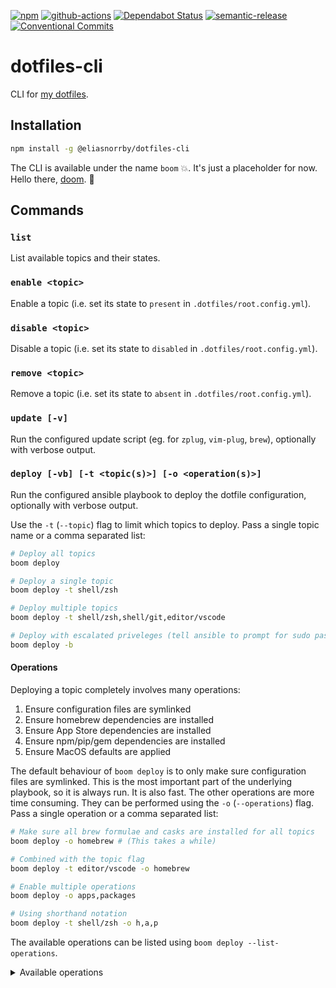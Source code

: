 [![npm][npm-badge]][npm-link]
[![github-actions][github-actions-badge]][github-actions-link]
[![Dependabot Status][dependabot-badge]][dependabot-link]
[![semantic-release][semantic-release-badge]][semantic-release-link]
[![Conventional Commits][conventional-commits-badge]][conventional-commits-link]

# dotfiles-cli

CLI for [my dotfiles][dotfiles-link].

## Installation

```bash
npm install -g @eliasnorrby/dotfiles-cli
```

The CLI is available under the name `boom` :boom:. It's just a placeholder for
now. Hello there, [doom](doom-link). :wave:

## Commands

### `list`

List available topics and their states.

### `enable <topic>`

Enable a topic (i.e. set its state to `present` in `.dotfiles/root.config.yml`).

### `disable <topic>`

Disable a topic (i.e. set its state to `disabled` in `.dotfiles/root.config.yml`).

### `remove <topic>`

Remove a topic (i.e. set its state to `absent` in `.dotfiles/root.config.yml`).

### `update [-v]`

Run the configured update script (eg. for `zplug`, `vim-plug`, `brew`),
optionally with verbose output.

### `deploy [-vb] [-t <topic(s)>] [-o <operation(s)>]`

Run the configured ansible playbook to deploy the dotfile configuration,
optionally with verbose output.

Use the `-t` (`--topic`) flag to limit which topics to deploy. Pass a single
topic name or a comma separated list:

```bash
# Deploy all topics
boom deploy

# Deploy a single topic
boom deploy -t shell/zsh

# Deploy multiple topics
boom deploy -t shell/zsh,shell/git,editor/vscode

# Deploy with escalated priveleges (tell ansible to prompt for sudo password)
boom deploy -b
```

#### Operations

Deploying a topic completely involves many operations:

1. Ensure configuration files are symlinked
2. Ensure homebrew dependencies are installed
3. Ensure App Store dependencies are installed
4. Ensure npm/pip/gem dependencies are installed
5. Ensure MacOS defaults are applied

The default behaviour of `boom deploy` is to only make sure configuration files
are symlinked. This is the most important part of the underlying playbook, so it
is always run. It is also fast. The other operations are more time consuming.
They can be performed using the `-o` (`--operations`) flag. Pass a single
operation or a comma separated list:

```bash
# Make sure all brew formulae and casks are installed for all topics
boom deploy -o homebrew # (This takes a while)

# Combined with the topic flag
boom deploy -t editor/vscode -o homebrew

# Enable multiple operations
boom deploy -o apps,packages

# Using shorthand notation
boom deploy -t shell/zsh -o h,a,p
```

The available operations can be listed using
`boom deploy --list-operations`.

<details>
  <summary>Available operations</summary>

```
operation: homebrew
shorthand: h
description: install homebrew formulae & casks
```

```
operation: pacman
shorthand: m
description: install packages with pacman
```

```
operation: apps
shorthand: a
description: install app store apps
```

```
operation: packages
shorthand: p
description: install global packages (npm/pip/gem)
```

```
operation: defaults
shorthand: d
description: apply MacOS defaults
```

</details>

[github-actions-badge]: https://github.com/eliasnorrby/dotfiles-cli/actions/workflows/ci.yml/badge.svg
[github-actions-link]: https://github.com/eliasnorrby/dotfiles-cli/actions/workflows/ci.yml
[npm-badge]: https://img.shields.io/npm/v/@eliasnorrby/dotfiles-cli?style=flat
[npm-link]: https://www.npmjs.com/package/@eliasnorrby/dotfiles-cli
[dependabot-badge]: https://api.dependabot.com/badges/status?host=github&repo=eliasnorrby/dotfiles-cli
[dependabot-link]: https://dependabot.com
[semantic-release-badge]: https://img.shields.io/badge/%20%20%F0%9F%93%A6%F0%9F%9A%80-semantic--release-e10079.svg
[semantic-release-link]: https://github.com/semantic-release/semantic-release
[conventional-commits-badge]: https://img.shields.io/badge/Conventional%20Commits-1.0.0-yellow.svg
[conventional-commits-link]: https://conventionalcommits.org
[dotfiles-link]: https://github.com/eliasnorrby/dotfiles
[doom-link]: https://github.com/hlissner/doom-emacs
